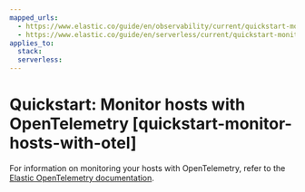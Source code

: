 ```yaml
---
mapped_urls:
  - https://www.elastic.co/guide/en/observability/current/quickstart-monitor-hosts-with-otel.html
  - https://www.elastic.co/guide/en/serverless/current/quickstart-monitor-hosts-with-otel.html
applies_to:
  stack:
  serverless:
---
```


# Quickstart: Monitor hosts with OpenTelemetry [quickstart-monitor-hosts-with-otel]

For information on monitoring your hosts with OpenTelemetry, refer to the [Elastic OpenTelemetry documentation](https://elastic.github.io/opentelemetry/use-cases/host-metrics/).